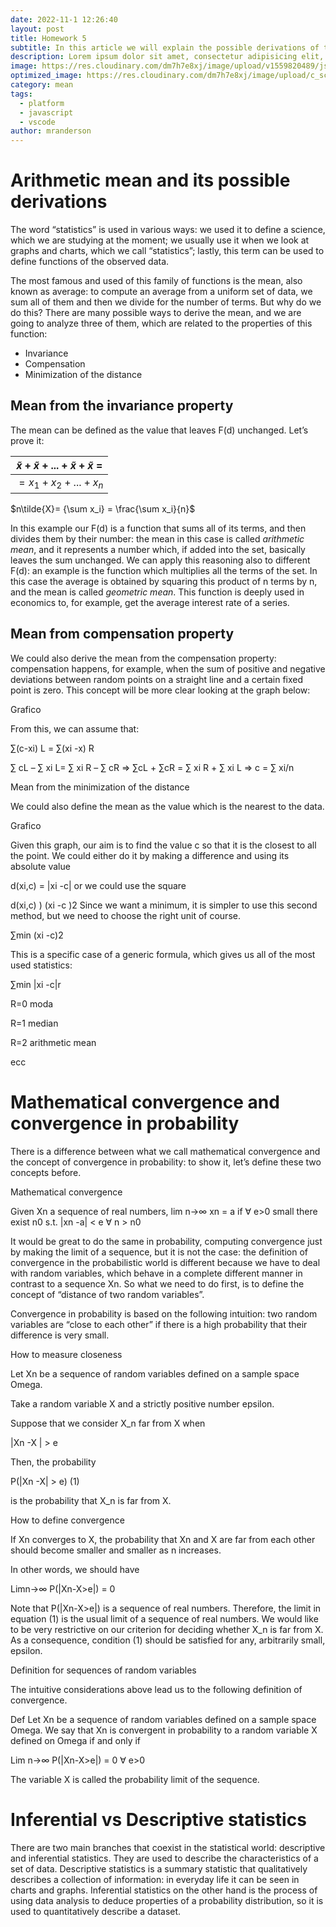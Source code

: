 ```yaml
---
date: 2022-11-1 12:26:40
layout: post
title: Homework 5
subtitle: In this article we will explain the possible derivations of the mean, and also address the problem of convergence.
description: Lorem ipsum dolor sit amet, consectetur adipisicing elit, sed do eiusmod tempor incididunt ut labore et dolore magna aliqua.
image: https://res.cloudinary.com/dm7h7e8xj/image/upload/v1559820489/js-code_n83m7a.jpg
optimized_image: https://res.cloudinary.com/dm7h7e8xj/image/upload/c_scale,w_380/v1559820489/js-code_n83m7a.jpg
category: mean
tags:
  - platform
  - javascript
  - vscode
author: mranderson
---
```


<script type="text/javascript" id="MathJax-script" async
  src="https://cdn.jsdelivr.net/npm/mathjax@3/es5/tex-mml-chtml.js">
</script>
<script>
  MathJax = {
    tex: {
      inlineMath: [['$', '$']]
    }
  };
</script>



# Arithmetic mean and its possible derivations
The word “statistics” is used in various ways: we used it to define a science, which we are studying at the moment; we usually use it when we look at graphs and charts, which we call “statistics”; lastly, this term can be used to define functions of the observed data.

The most famous and used of this family of functions is the mean, also known as average: to compute an average from a uniform set of data, we sum all of them and then we divide for the number of terms. But why do we do this? There are many possible ways to derive the mean, and we are going to analyze three of them, which are related to the properties of this function:

- Invariance
- Compensation
- Minimization of the distance


## Mean from the invariance property

The mean can be defined as the value that leaves F(d) unchanged. Let’s prove it:

| $\tilde{x} + \tilde{x} + ... + \tilde{x} + \tilde{x}$ = |
|-----------------------|
| $= x_1 + x_2 + ... + x_n$ |

$n\tilde{X}= {\sum x_i} = \frac{\sum x_i}{n}$

In this example our F(d) is a function that sums all of its terms, and then divides them by their number: the mean in this case is called *arithmetic mean*, and it represents a number which, if added into the set, basically leaves the sum unchanged. We can apply this reasoning also to different F(d): an example is the function which multiplies all the terms of the set. In this case the average is obtained by squaring this product of n terms by n, and the mean is called *geometric mean*. This function is deeply used in economics to, for example, get the average interest rate of a series.

## Mean from compensation property

We could also derive the mean from the compensation property: compensation happens, for example, when the sum of positive and negative deviations between random points on a straight line and a certain fixed point is zero. This concept will be more clear looking at the graph below:

Grafico

From this, we can assume that:

∑(c-xi) L = ∑(xi -x) R

∑ cL – ∑ xi L= ∑ xi R – ∑ cR => ∑cL + ∑cR  = ∑ xi R + ∑ xi L => c = ∑ xi/n

Mean from the minimization of the distance

We could also define the mean as the value which is the nearest to the data.

Grafico

Given this graph, our aim is to find the value c so that it is the closest to all the point. We could either do it by making a difference  and using its absolute value

d(xi,c) = |xi -c|
or we could use the square

d(xi,c) ) (xi -c )2
Since we want a minimum, it is simpler to use this second method, but we need to choose the right unit of course.

∑min (xi -c)2

This is a specific case of a generic formula, which gives us all of the most used statistics:

∑min |xi -c|r

R=0 moda

R=1 median

R=2 arithmetic mean

ecc


# Mathematical convergence and convergence in probability
There is a difference between what we call mathematical convergence and the concept of convergence in probability: to show it, let’s define these two concepts before.

Mathematical convergence

Given Xn a sequence of real numbers, lim n->∞ xn = a if ∀ e>0 small there exist n0 s.t. |xn -a| < e ∀ n > n0

It would be great to do the same in probability, computing convergence just by making the limit of a sequence, but it is not the case: the definition of convergence in the probabilistic world is different because we have to deal with random variables, which behave in a complete different manner in contrast to a sequence Xn. So what we need to do first, is to define the concept of “distance of two random variables”.

Convergence in probability is based on the following intuition: two random variables are “close to each other” if there is a high probability that their difference is very small.

How to measure closeness

Let Xn be a sequence of random variables defined on a sample space Omega.

Take a random variable X and a strictly positive number epsilon.

Suppose that we consider X_n far from X when

|Xn -X | > e

Then, the probability

P(|Xn -X| > e) (1)

is the probability that X_n is far from X.

How to define convergence

If Xn converges to X, the probability that Xn and X are far from each other should become smaller and smaller as n increases.

In other words, we should have

Limn->∞ P(|Xn-X>e|) = 0

Note that P(|Xn-X>e|) is a sequence of real numbers. Therefore, the limit in equation (1) is the usual limit of a sequence of real numbers. We would like to be very restrictive on our criterion for deciding whether X_n is far from X. As a consequence, condition (1) should be satisfied for any, arbitrarily small, epsilon.

Definition for sequences of random variables

The intuitive considerations above lead us to the following definition of convergence.

Def Let Xn be a sequence of random variables defined on a sample space Omega. We say that Xn is convergent in probability to a random variable X defined on Omega if and only if

Lim n->∞ P(|Xn-X>e|) = 0 ∀ e>0

The variable X is called the probability limit of the sequence.



# Inferential vs Descriptive statistics
There are two main branches that coexist in the statistical world: descriptive and inferential statistics. They are used to describe the characteristics of a set of data. Descriptive statistics is a summary statistic that qualitatively describes a collection of information: in everyday life it can be seen in charts and graphs. Inferential statistics on the other hand is the process of using data analysis to deduce properties of a probability distribution, so it is used to quantitatively describe a dataset.



